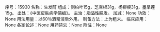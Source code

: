序号：15930
名称：生发酊
组成：侧柏叶15g，芝麻根31g，杨柳梗31g，墨旱莲15g。
出处：《中医皮肤病学简编》。
主治：脂溢性脱发。
加减：None
功效：None
用法用量：以60％酒精浸后外用。
制备方法：上为粗末。
临床应用：None
各家论述：None
用药禁忌：None
附注：None
